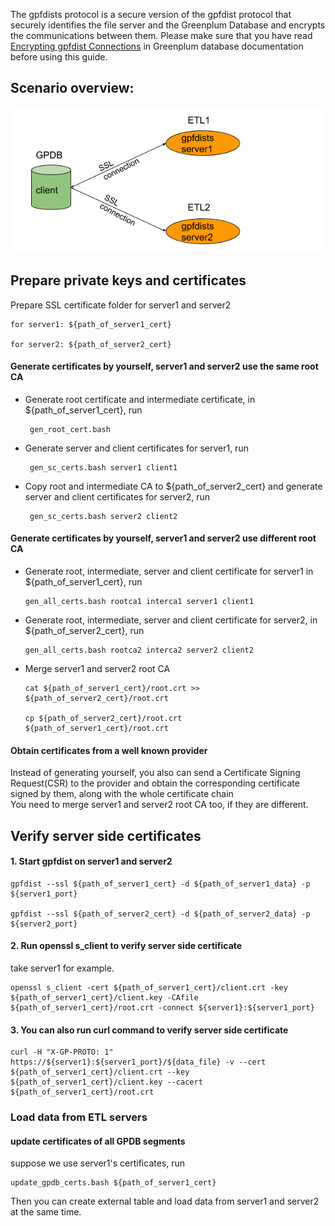 The gpfdists protocol is a secure version of the gpfdist protocol that securely identifies the file server and the Greenplum Database and encrypts the communications between them.
Please make sure that you have read [Encrypting gpfdist Connections](http://docs.greenplum.org/6-4/security-guide/topics/Encryption.html#gpfdist_connections) in Greenplum database documentation before using this guide.

## Scenario overview:

![alt text](multiple_CA_scenario.png)

## Prepare private keys and certificates

Prepare SSL certificate folder for server1 and server2

	for server1: ${path_of_server1_cert}

	for server2: ${path_of_server2_cert}

#### Generate certificates by yourself, server1 and server2 use the same root CA

   - Generate root certificate and intermediate certificate, in ${path_of_server1_cert}, run

          gen_root_cert.bash

   - Generate server and client certificates for server1, run
    
          gen_sc_certs.bash server1 client1

   - Copy root and intermediate CA to  ${path_of_server2_cert} and generate server and client certificates for server2, run
    
     	  gen_sc_certs.bash server2 client2

#### Generate certificates by yourself, server1 and server2 use different root CA

   - Generate root, intermediate, server and client certificate for server1 in  ${path_of_server1_cert}, run
    
         gen_all_certs.bash rootca1 interca1 server1 client1

   - Generate root, intermediate, server and client certificate for server2, in  ${path_of_server2_cert}, run
    
         gen_all_certs.bash rootca2 interca2 server2 client2

   - Merge server1 and server2 root CA

         cat ${path_of_server1_cert}/root.crt >> ${path_of_server2_cert}/root.crt   
     	     
         cp ${path_of_server2_cert}/root.crt ${path_of_server1_cert}/root.crt

#### Obtain certificates from a well known provider

Instead of generating yourself, you also can send a Certificate Signing Request(CSR) to the provider and obtain the corresponding certificate signed by them, along with the whole certificate chain   
You need to merge server1 and server2 root CA too, if they are different.

## Verify server side certificates
#### 1. Start gpfdist on server1 and server2  
	gpfdist --ssl ${path_of_server1_cert} -d ${path_of_server1_data} -p ${server1_port}

	gpfdist --ssl ${path_of_server2_cert} -d ${path_of_server2_data} -p ${server2_port}
#### 2. Run openssl s_client to verify server side certificate
take server1 for example.  

    openssl s_client -cert ${path_of_server1_cert}/client.crt -key ${path_of_server1_cert}/client.key -CAfile ${path_of_server1_cert}/root.crt -connect ${server1}:${server1_port}
#### 3. You can also run curl command to verify server side certificate
    curl -H "X-GP-PROTO: 1"  https://${server1}:${server1_port}/${data_file} -v --cert ${path_of_server1_cert}/client.crt --key ${path_of_server1_cert}/client.key --cacert ${path_of_server1_cert}/root.crt

### Load data from ETL servers
#### update certificates of all GPDB segments  
   suppose we use server1's certificates, run  

    update_gpdb_certs.bash ${path_of_server1_cert}

Then you can create external table and load data from server1 and server2 at the same time.